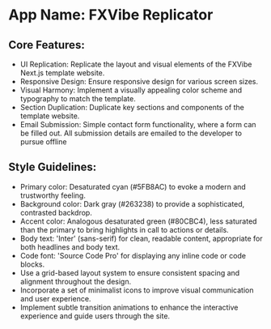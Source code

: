 # **App Name**: FXVibe Replicator

## Core Features:

- UI Replication: Replicate the layout and visual elements of the FXVibe Next.js template website.
- Responsive Design: Ensure responsive design for various screen sizes.
- Visual Harmony: Implement a visually appealing color scheme and typography to match the template.
- Section Duplication: Duplicate key sections and components of the template website.
- Email Submission: Simple contact form functionality, where a form can be filled out. All submission details are emailed to the developer to pursue offline

## Style Guidelines:

- Primary color: Desaturated cyan (#5FB8AC) to evoke a modern and trustworthy feeling.
- Background color: Dark gray (#263238) to provide a sophisticated, contrasted backdrop.
- Accent color: Analogous desaturated green (#80CBC4), less saturated than the primary to bring highlights in call to actions or details.
- Body text: 'Inter' (sans-serif) for clean, readable content, appropriate for both headlines and body text.
- Code font: 'Source Code Pro' for displaying any inline code or code blocks.
- Use a grid-based layout system to ensure consistent spacing and alignment throughout the design.
- Incorporate a set of minimalist icons to improve visual communication and user experience.
- Implement subtle transition animations to enhance the interactive experience and guide users through the site.